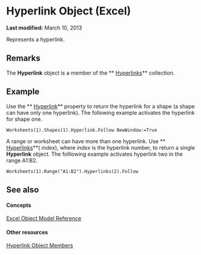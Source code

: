
# Hyperlink Object (Excel)

 **Last modified:** March 10, 2013

Represents a hyperlink.

## Remarks

 The **Hyperlink** object is a member of the ** [Hyperlinks](de28e0af-7a4c-56c3-5fe5-ac47d1654628.md)** collection.


## Example

Use the  ** [Hyperlink](97c87fda-91a5-b5db-a82b-6ba1465442fa.md)** property to return the hyperlink for a shape (a shape can have only one hyperlink). The following example activates the hyperlink for shape one.


```
Worksheets(1).Shapes(1).Hyperlink.Follow NewWindow:=True
```

A range or worksheet can have more than one hyperlink. Use  ** [Hyperlinks](ac2fe50a-23a0-9982-d448-b18a91092624.md)**( _index_), where  _index_ is the hyperlink number, to return a single **Hyperlink** object. The folllowing example activates hyperlink two in the range A1:B2.




```
Worksheets(1).Range("A1:B2").Hyperlinks(2).Follow
```


## See also


#### Concepts


 [Excel Object Model Reference](11ea8598-8a20-92d5-f98b-0da04263bf2c.md)
#### Other resources


 [Hyperlink Object Members](b0566d1c-404f-b79e-7770-e7189a1c817a.md)
